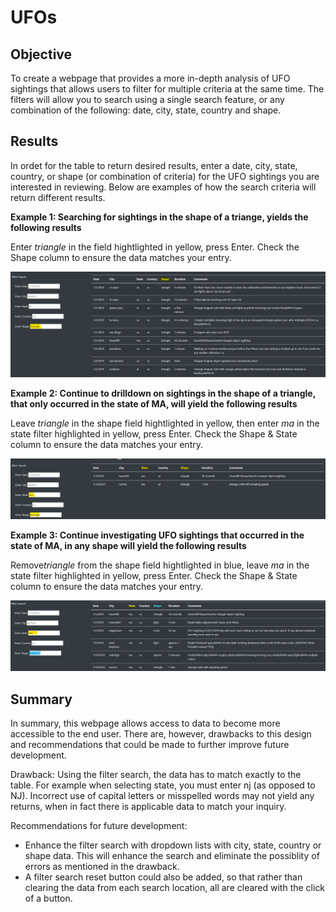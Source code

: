 # UFOs

## Objective
To create a webpage that provides a more in-depth analysis of UFO sightings that allows users to filter for multiple criteria at the same time.  The filters will allow you to search using a single search feature, or any combination of the following: date, city, state, country and shape.

## Results
In ordet for the table to return desired results, enter a date, city, state, country, or shape (or combination of criteria) for the UFO sightings you are interested in reviewing. Below are examples of how the search criteria will return different results.

**Example 1: Searching for sightings in the shape of a triange, yields the following results**

Enter *triangle* in the field hightlighted in yellow, press Enter. Check the Shape column to ensure the data matches your entry. 

![](https://github.com/havgirl/UFOs/blob/1c7957aba708de41713baf13f676136b15f40e22/UFOs_Challenge/Images/Shape.png)

**Example 2: Continue to drilldown on sightings in the shape of a triangle, that only occurred in the state of MA, will yield the following results**

Leave *triangle* in the shape field hightlighted in yellow, then enter *ma* in the state filter highlighted in yellow, press Enter. Check the Shape & State column to ensure the data matches your entry. 

![](https://github.com/havgirl/UFOs/blob/1c7957aba708de41713baf13f676136b15f40e22/UFOs_Challenge/Images/Shape_State.png)

**Example 3: Continue investigating UFO sightings that occurred in the state of MA, in any shape will yield the following results**

Remove*triangle* from the shape field hightlighted in blue, leave *ma* in the state filter highlighted in yellow, press Enter. Check the Shape & State column to ensure the data matches your entry. 

![](https://github.com/havgirl/UFOs/blob/1c7957aba708de41713baf13f676136b15f40e22/UFOs_Challenge/Images/State.png)

## Summary

In summary, this webpage allows access to data to become more accessible to the end user.  There are, however, drawbacks to this design and recommendations that could be made to further improve future development.

Drawback: Using the filter search, the data has to match exactly to the table. For example when selecting state, you must enter nj (as opposed to NJ). Incorrect use of capital letters or misspelled words may not yield any returns, when in fact there is applicable data to match your inquiry.

Recommendations for future development:
- Enhance the filter search with dropdown lists with city, state, country or shape data. This will enhance the search and eliminate the possiblity of errors as mentioned in the drawback.
- A filter search reset button could also be added, so that rather than clearing the data from each search location, all are cleared with the click of a button.
